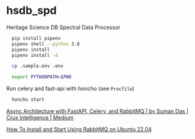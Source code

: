 # hsdb_spd

Heritage Science DB Spectral Data Processor

```bash
  pip install pipenv
  pipenv shell --python 3.8
  pipenv install
  pipenv install -d
```

```bash
  cp .sample.env .env
```

```bash
  export PYTHONPATH=$PWD
```

Run celery and fast-api with honcho (see `Procfile`)
```bash
  honcho start
```

[Async Architecture with FastAPI, Celery, and RabbitMQ | by Suman Das | Crux Intelligence | Medium][1]


[How To Install and Start Using RabbitMQ on Ubuntu 22.04][2]


[1]: https://medium.com/cuddle-ai/async-architecture-with-fastapi-celery-and-rabbitmq-c7d02903037
[2]: https://www.cherryservers.com/blog/how-to-install-and-start-using-rabbitmq-on-ubuntu-22-04
